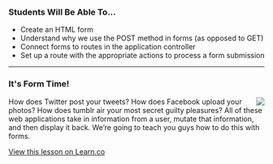 

### Students Will Be Able To...
* Create an HTML form
* Understand why we use the POST method in forms (as opposed to GET)
* Connect forms to routes in the application controller 
* Set up a route with the appropriate actions to process a form submission

---
### It's Form Time!
<img align="right" src="http://rlv.zcache.com/stellar_form_ol_chap_tees-r63ee48c61dde4469a30c857783e70c85_vjfex_324.jpg">How does Twitter post your tweets? How does Facebook upload your photos? How does tumblr air your most secret guilty pleasures? All of these web applications take in information from a user, mutate that information, and then display it back. We’re going to teach you guys how to do this with forms.

<a href='https://learn.co/lessons/hs-intro-forms-advanced-ruby' data-visibility='hidden'>View this lesson on Learn.co</a>
